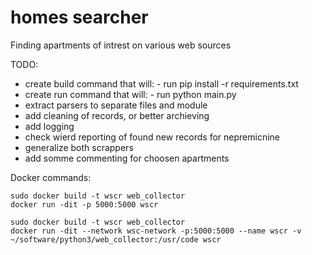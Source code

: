 # homes searcher
Finding apartments of intrest on various web sources

TODO:
- create build command that will:
		- run pip install -r requirements.txt
- create run command that will:
		- run python main.py
- extract parsers to separate files and module
- add cleaning of records, or better archieving
- add logging
- check wierd reporting of found new records for nepremicnine
- generalize both scrappers
- add somme commenting for choosen apartments

Docker commands:
```
sudo docker build -t wscr web_collector 
docker run -dit -p 5000:5000 wscr

sudo docker build -t wscr web_collector
docker run -dit --network wsc-network -p:5000:5000 --name wscr -v ~/software/python3/web_collector:/usr/code wscr 
```
